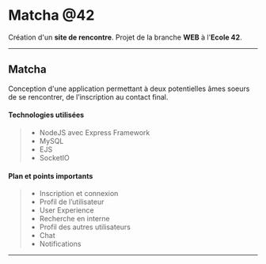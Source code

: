 Matcha @42
===================


Création d'un **site de rencontre**. Projet de la branche **WEB** à l'**Ecole 42**.

----------


Matcha
-------------

Conception d'une application permettant à deux
potentielles âmes soeurs de se rencontrer, de l’inscription au
contact final.

#### Technologies utilisées

> - NodeJS avec Express Framework
> - MySQL
> - EJS
> - SocketIO

#### Plan et points importants

> - Inscription et connexion
> - Profil de l’utilisateur
> - User Experience
> - Recherche en interne
> - Profil des autres utilisateurs
> - Chat
> - Notifications

----------
